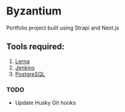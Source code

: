 # Byzantium

Portfolio project built using Strapi and Next.js

## Tools required:

1. [Lerna](https://github.com/lerna/lerna)
2. [Jenkins](https://github.com/ajoel24/jenkins-docker)
3. [PostgreSQL](https://github.com/ajoel24/postgresql-docker)

### TODO

- Update Husky Git hooks
